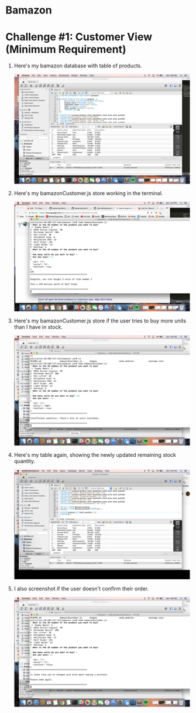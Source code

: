 # Bamazon 

# Challenge #1: Customer View (Minimum Requirement)

 1. Here's my bamazon database with table of products.

	![bamazon schema before](/images/1MySQL_before.png)

 2. Here's my bamazonCustomer.js store working in the terminal.
	
	![bamazonCustomer.js store (working)](/images/2working_store.png)

 3. Here's my bamazonCustomer.js store if the user tries to buy more units than I have in stock.
	
	![bamazonCustomer.js store (not working)](/images/4Not_enough.png)

 4. Here's my table again, showing the newly updated remaining stock quantity.

	![bamazon schema after](/images/3MySQL_after.png)

 5. I also screenshot if the user doesn't confirm their order.

   	![bamazonCustomer.js store (no confirm)](/images/5cancel_store.png)
